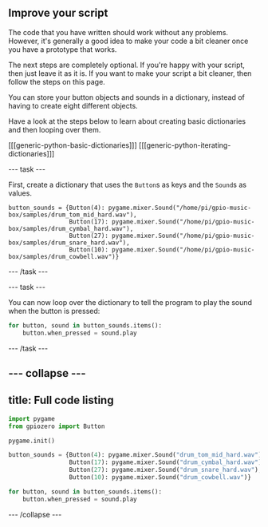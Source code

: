 ## Improve your script

The code that you have written should work without any problems. However, it's generally a good idea to make your code a bit cleaner once you have a prototype that works.

The next steps are completely optional. If you're happy with your script, then just leave it as it is. If you want to make your script a bit cleaner, then follow the steps on this page.

You can store your button objects and sounds in a dictionary, instead of having to create eight different objects.

Have a look at the steps below to learn about creating basic dictionaries and then looping over them.

[[[generic-python-basic-dictionaries]]]
[[[generic-python-iterating-dictionaries]]]

--- task ---

First, create a dictionary that uses the `Button`s as keys and the `Sound`s as values.

```python3
button_sounds = {Button(4): pygame.mixer.Sound("/home/pi/gpio-music-box/samples/drum_tom_mid_hard.wav"),
                 Button(17): pygame.mixer.Sound("/home/pi/gpio-music-box/samples/drum_cymbal_hard.wav"),
                 Button(27): pygame.mixer.Sound("/home/pi/gpio-music-box/samples/drum_snare_hard.wav"),
                 Button(10): pygame.mixer.Sound("/home/pi/gpio-music-box/samples/drum_cowbell.wav")}
```

--- /task ---

--- task ---

You can now loop over the dictionary to tell the program to play the sound when the button is pressed:
```python
for button, sound in button_sounds.items():
    button.when_pressed = sound.play
```

--- /task ---

--- collapse ---
---
title: Full code listing
---
```python
import pygame
from gpiozero import Button

pygame.init()

button_sounds = {Button(4): pygame.mixer.Sound("drum_tom_mid_hard.wav"),
                 Button(17): pygame.mixer.Sound("drum_cymbal_hard.wav"),
                 Button(27): pygame.mixer.Sound("drum_snare_hard.wav"),
                 Button(10): pygame.mixer.Sound("drum_cowbell.wav")}

for button, sound in button_sounds.items():
    button.when_pressed = sound.play
```
--- /collapse ---



